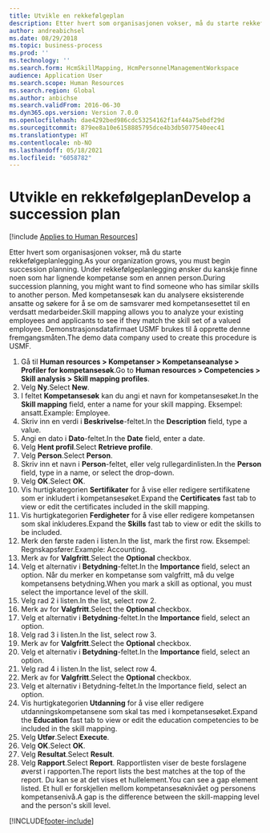 ```yaml
---
title: Utvikle en rekkefølgeplan
description: Etter hvert som organisasjonen vokser, må du starte rekkefølgeplanlegging.
author: andreabichsel
ms.date: 08/29/2018
ms.topic: business-process
ms.prod: ''
ms.technology: ''
ms.search.form: HcmSkillMapping, HcmPersonnelManagementWorkspace
audience: Application User
ms.search.scope: Human Resources
ms.search.region: Global
ms.author: anbichse
ms.search.validFrom: 2016-06-30
ms.dyn365.ops.version: Version 7.0.0
ms.openlocfilehash: dae4292bed986cdc53254162f1af44a75ebdf29d
ms.sourcegitcommit: 879ee8a10e6158885795dce4b3db5077540eec41
ms.translationtype: HT
ms.contentlocale: nb-NO
ms.lasthandoff: 05/18/2021
ms.locfileid: "6058782"
---
```

# <a name="develop-a-succession-plan"></a><span data-ttu-id="3bab8-103">Utvikle en rekkefølgeplan</span><span class="sxs-lookup"><span data-stu-id="3bab8-103">Develop a succession plan</span></span>

[!include [Applies to Human Resources](../includes/applies-to-hr.md)]

<span data-ttu-id="3bab8-104">Etter hvert som organisasjonen vokser, må du starte rekkefølgeplanlegging.</span><span class="sxs-lookup"><span data-stu-id="3bab8-104">As your organization grows, you must begin succession planning.</span></span> <span data-ttu-id="3bab8-105">Under rekkefølgeplanlegging ønsker du kanskje finne noen som har lignende kompetanse som en annen person.</span><span class="sxs-lookup"><span data-stu-id="3bab8-105">During succession planning, you might want to find someone who has similar skills to another person.</span></span> <span data-ttu-id="3bab8-106">Med kompetansesøk kan du analysere eksisterende ansatte og søkere for å se om de samsvarer med kompetansesettet til en verdsatt medarbeider.</span><span class="sxs-lookup"><span data-stu-id="3bab8-106">Skill mapping allows you to analyze your existing employees and applicants to see if they match the skill set of a valued employee.</span></span> <span data-ttu-id="3bab8-107">Demonstrasjonsdatafirmaet USMF brukes til å opprette denne fremgangsmåten.</span><span class="sxs-lookup"><span data-stu-id="3bab8-107">The demo data company used to create this procedure is USMF.</span></span>

1. <span data-ttu-id="3bab8-108">Gå til **Human resources > Kompetanser > Kompetanseanalyse > Profiler for kompetansesøk**.</span><span class="sxs-lookup"><span data-stu-id="3bab8-108">Go to **Human resources > Competencies > Skill analysis > Skill mapping profiles**.</span></span>
2. <span data-ttu-id="3bab8-109">Velg **Ny**.</span><span class="sxs-lookup"><span data-stu-id="3bab8-109">Select **New**.</span></span>
3. <span data-ttu-id="3bab8-110">I feltet **Kompetansesøk** kan du angi et navn for kompetansesøket.</span><span class="sxs-lookup"><span data-stu-id="3bab8-110">In the **Skill mapping** field, enter a name for your skill mapping.</span></span> <span data-ttu-id="3bab8-111">Eksempel: ansatt.</span><span class="sxs-lookup"><span data-stu-id="3bab8-111">Example: Employee.</span></span>
4. <span data-ttu-id="3bab8-112">Skriv inn en verdi i **Beskrivelse**-feltet.</span><span class="sxs-lookup"><span data-stu-id="3bab8-112">In the **Description** field, type a value.</span></span>
5. <span data-ttu-id="3bab8-113">Angi en dato i **Dato**-feltet.</span><span class="sxs-lookup"><span data-stu-id="3bab8-113">In the **Date** field, enter a date.</span></span>
6. <span data-ttu-id="3bab8-114">Velg **Hent profil**.</span><span class="sxs-lookup"><span data-stu-id="3bab8-114">Select **Retrieve profile**.</span></span>
7. <span data-ttu-id="3bab8-115">Velg **Person**.</span><span class="sxs-lookup"><span data-stu-id="3bab8-115">Select **Person**.</span></span>
8. <span data-ttu-id="3bab8-116">Skriv inn et navn i **Person**-feltet, eller velg rullegardinlisten.</span><span class="sxs-lookup"><span data-stu-id="3bab8-116">In the **Person** field, type in a name, or select the drop-down.</span></span>
9. <span data-ttu-id="3bab8-117">Velg **OK**.</span><span class="sxs-lookup"><span data-stu-id="3bab8-117">Select **OK**.</span></span>
10. <span data-ttu-id="3bab8-118">Vis hurtigkategorien **Sertifikater** for å vise eller redigere sertifikatene som er inkludert i kompetansesøket.</span><span class="sxs-lookup"><span data-stu-id="3bab8-118">Expand the **Certificates** fast tab to view or edit the certificates included in the skill mapping.</span></span>
11. <span data-ttu-id="3bab8-119">Vis hurtigkategorien **Ferdigheter** for å vise eller redigere kompetansen som skal inkluderes.</span><span class="sxs-lookup"><span data-stu-id="3bab8-119">Expand the **Skills** fast tab to view or edit the skills to be included.</span></span>
12. <span data-ttu-id="3bab8-120">Merk den første raden i listen.</span><span class="sxs-lookup"><span data-stu-id="3bab8-120">In the list, mark the first row.</span></span> <span data-ttu-id="3bab8-121">Eksempel: Regnskapsfører.</span><span class="sxs-lookup"><span data-stu-id="3bab8-121">Example:  Accounting.</span></span>
13. <span data-ttu-id="3bab8-122">Merk av for **Valgfritt**.</span><span class="sxs-lookup"><span data-stu-id="3bab8-122">Select the **Optional** checkbox.</span></span>
14. <span data-ttu-id="3bab8-123">Velg et alternativ i **Betydning**-feltet.</span><span class="sxs-lookup"><span data-stu-id="3bab8-123">In the **Importance** field, select an option.</span></span> <span data-ttu-id="3bab8-124">Når du merker en kompetanse som valgfritt, må du velge kompetansens betydning.</span><span class="sxs-lookup"><span data-stu-id="3bab8-124">When you mark a skill as optional, you must select the importance level of the skill.</span></span>  
15. <span data-ttu-id="3bab8-125">Velg rad 2 i listen.</span><span class="sxs-lookup"><span data-stu-id="3bab8-125">In the list, select row 2.</span></span>
16. <span data-ttu-id="3bab8-126">Merk av for **Valgfritt**.</span><span class="sxs-lookup"><span data-stu-id="3bab8-126">Select the **Optional** checkbox.</span></span>
17. <span data-ttu-id="3bab8-127">Velg et alternativ i **Betydning**-feltet.</span><span class="sxs-lookup"><span data-stu-id="3bab8-127">In the **Importance** field, select an option.</span></span>
18. <span data-ttu-id="3bab8-128">Velg rad 3 i listen.</span><span class="sxs-lookup"><span data-stu-id="3bab8-128">In the list, select row 3.</span></span>
19. <span data-ttu-id="3bab8-129">Merk av for **Valgfritt**.</span><span class="sxs-lookup"><span data-stu-id="3bab8-129">Select the **Optional** checkbox.</span></span>
20. <span data-ttu-id="3bab8-130">Velg et alternativ i **Betydning**-feltet.</span><span class="sxs-lookup"><span data-stu-id="3bab8-130">In the **Importance** field, select an option.</span></span>
21. <span data-ttu-id="3bab8-131">Velg rad 4 i listen.</span><span class="sxs-lookup"><span data-stu-id="3bab8-131">In the list, select row 4.</span></span>
22. <span data-ttu-id="3bab8-132">Merk av for **Valgfritt**.</span><span class="sxs-lookup"><span data-stu-id="3bab8-132">Select the **Optional** checkbox.</span></span>
23. <span data-ttu-id="3bab8-133">Velg et alternativ i Betydning-feltet.</span><span class="sxs-lookup"><span data-stu-id="3bab8-133">In the Importance field, select an option.</span></span>
24. <span data-ttu-id="3bab8-134">Vis hurtigkategorien **Utdanning** for å vise eller redigere utdanningskompetansene som skal tas med i kompetansesøket.</span><span class="sxs-lookup"><span data-stu-id="3bab8-134">Expand the **Education** fast tab to view or edit the education competencies to be included in the skill mapping.</span></span>
25. <span data-ttu-id="3bab8-135">Velg **Utfør**.</span><span class="sxs-lookup"><span data-stu-id="3bab8-135">Select **Execute**.</span></span>
26. <span data-ttu-id="3bab8-136">Velg **OK**.</span><span class="sxs-lookup"><span data-stu-id="3bab8-136">Select **OK**.</span></span>
27. <span data-ttu-id="3bab8-137">Velg **Resultat**.</span><span class="sxs-lookup"><span data-stu-id="3bab8-137">Select **Result**.</span></span>
28. <span data-ttu-id="3bab8-138">Velg **Rapport**.</span><span class="sxs-lookup"><span data-stu-id="3bab8-138">Select **Report**.</span></span> <span data-ttu-id="3bab8-139">Rapportlisten viser de beste forslagene øverst i rapporten.</span><span class="sxs-lookup"><span data-stu-id="3bab8-139">The report lists the best matches at the top of the report.</span></span> <span data-ttu-id="3bab8-140">Du kan se at det vises et hullelement.</span><span class="sxs-lookup"><span data-stu-id="3bab8-140">You can see a gap element listed.</span></span> <span data-ttu-id="3bab8-141">Et hull er forskjellen mellom kompetansesøknivået og personens kompetansenivå.</span><span class="sxs-lookup"><span data-stu-id="3bab8-141">A gap is the difference between the skill-mapping level and the person's skill level.</span></span>  



[!INCLUDE[footer-include](../includes/footer-banner.md)]